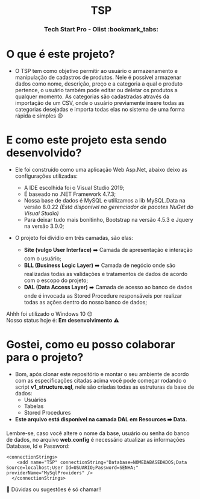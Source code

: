 <h1 align="center">TSP</h1>
<h3 align="center">Tech Start Pro - Olist :bookmark_tabs:</h3>


# O que é este projeto?
- O TSP tem como objetivo permitir ao usuário o armazenamento e manipulação de cadastros de produtos. 
Nele é possível armazenar dados como nome, descrição, preço e a categoria a qual o produto pertence, o usuário também pode editar ou deletar os produtos a qualquer momento.
As categorias são cadastradas através da importação de um CSV, onde o usuário previamente insere todas as categorias desejadas e importa todas elas no sistema de uma forma rápida e simples :wink:

# E como este projeto esta sendo desenvolvido?
- Ele foi construído como uma aplicação Web Asp.Net, abaixo deixo as configurações utilizadas:
    - A IDE escolhida foi o Visual Studio 2019;
    - É baseado no .NET Framework 4.7.3;
    - Nossa base de dados é MySQL e utilizamos a lib MySQL.Data na versão 8.0.22 _(Está disponível no gerenciador de pacotes NuGet do Visual Studio)_
    - Para deixar tudo mais bonitinho, Bootstrap na versão 4.5.3 e Jquery na versão 3.0.0;

- O projeto foi dividio em três camadas, são elas:
    - __Site (vulgo User Interface)__ :arrow_right: Camada de apresentação e interação com o usuário;
    - __BLL (Business Logic Layer)__ :arrow_right: Camada de negócio onde são realizadas todas as validações e tratamentos de dados de acordo com o escopo do projeto;
    - __DAL (Data Access Layer)__ :arrow_right: Camada de acesso ao banco de dados onde é invocada as Stored Procedure responsáveis por realizar todas as ações dentro do nosso banco de dados;

Ahhh foi utilizado o Windows 10 😊 </br>
Nosso status hoje é: __Em desenvolvimento__ :warning:

# Gostei, como eu posso colaborar para o projeto?
- Bom, após clonar este repositório e montar o seu ambiente de acordo com as especificações citadas acima você pode começar rodando o script __v1_structure.sql__, nele são criadas todas as estruturas da base de dados:
    - Usuários
    - Tabelas
    - Stored Procedures
- __Este arquivo está disponível na camada DAL em Resources :arrow_right: Data.__

Lembre-se, caso você altere o nome da base, usuário ou senha do banco de dados, no arquivo __web.config__ é necessário atualizar as informações Database, Id e Password:
```
<connectionStrings>
    <add name="TSP" connectionString="Database=NOMEDABASEDADOS;Data Source=localhost;User Id=USUARIO;Password=SENHA;" providerName="MySqlProviders" />
  </connectionStrings>
``` 
:loudspeaker: Dúvidas ou sugestões é só chamar!!
